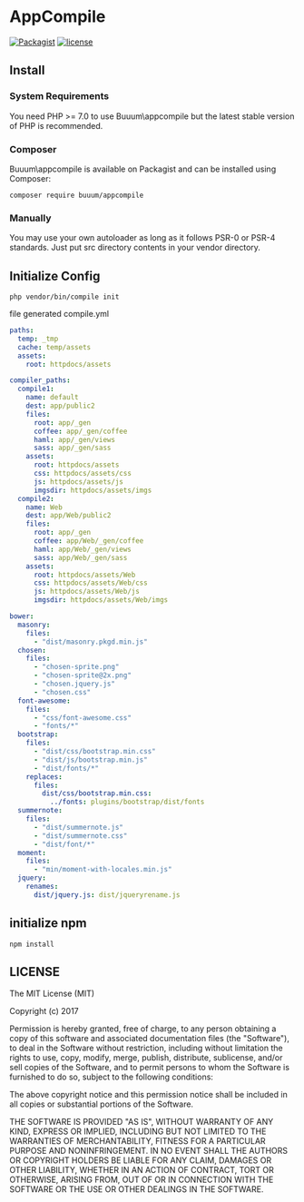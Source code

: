 AppCompile
================================

[![Packagist](https://img.shields.io/packagist/v/buuum/appcompile.svg)](https://packagist.org/packages/buuum/appcompile)
[![license](https://img.shields.io/github/license/mashape/apistatus.svg?maxAge=2592000)](#license)

## Install

### System Requirements

You need PHP >= 7.0 to use Buuum\appcompile but the latest stable version of PHP is recommended.

### Composer

Buuum\appcompile is available on Packagist and can be installed using Composer:

```
composer require buuum/appcompile
```

### Manually

You may use your own autoloader as long as it follows PSR-0 or PSR-4 standards. Just put src directory contents in your vendor directory.
 

## Initialize Config

```
php vendor/bin/compile init
```

file generated compile.yml

```yaml
paths:
  temp: _tmp
  cache: temp/assets
  assets:
    root: httpdocs/assets

compiler_paths:
  compile1:
    name: default
    dest: app/public2
    files:
      root: app/_gen
      coffee: app/_gen/coffee
      haml: app/_gen/views
      sass: app/_gen/sass
    assets:
      root: httpdocs/assets
      css: httpdocs/assets/css
      js: httpdocs/assets/js
      imgsdir: httpdocs/assets/imgs
  compile2:
    name: Web
    dest: app/Web/public2
    files:
      root: app/_gen
      coffee: app/Web/_gen/coffee
      haml: app/Web/_gen/views
      sass: app/Web/_gen/sass
    assets:
      root: httpdocs/assets/Web
      css: httpdocs/assets/Web/css
      js: httpdocs/assets/Web/js
      imgsdir: httpdocs/assets/Web/imgs

bower:
  masonry:
    files:
      - "dist/masonry.pkgd.min.js"
  chosen:
    files:
      - "chosen-sprite.png"
      - "chosen-sprite@2x.png"
      - "chosen.jquery.js"
      - "chosen.css"
  font-awesome:
    files:
      - "css/font-awesome.css"
      - "fonts/*"
  bootstrap:
    files:
      - "dist/css/bootstrap.min.css"
      - "dist/js/bootstrap.min.js"
      - "dist/fonts/*"
    replaces:
      files:
        dist/css/bootstrap.min.css:
          ../fonts: plugins/bootstrap/dist/fonts
  summernote:
    files:
      - "dist/summernote.js"
      - "dist/summernote.css"
      - "dist/font/*"
  moment:
    files:
      - "min/moment-with-locales.min.js"
  jquery:
    renames:
      dist/jquery.js: dist/jqueryrename.js
```

## initialize npm

```
npm install
```
 
 
## LICENSE

The MIT License (MIT)

Copyright (c) 2017

Permission is hereby granted, free of charge, to any person obtaining a copy of this software and associated documentation files (the "Software"), to deal in the Software without restriction, including without limitation the rights to use, copy, modify, merge, publish, distribute, sublicense, and/or sell copies of the Software, and to permit persons to whom the Software is furnished to do so, subject to the following conditions:

The above copyright notice and this permission notice shall be included in all copies or substantial portions of the Software.

THE SOFTWARE IS PROVIDED "AS IS", WITHOUT WARRANTY OF ANY KIND, EXPRESS OR IMPLIED, INCLUDING BUT NOT LIMITED TO THE WARRANTIES OF MERCHANTABILITY, FITNESS FOR A PARTICULAR PURPOSE AND NONINFRINGEMENT. IN NO EVENT SHALL THE AUTHORS OR COPYRIGHT HOLDERS BE LIABLE FOR ANY CLAIM, DAMAGES OR OTHER LIABILITY, WHETHER IN AN ACTION OF CONTRACT, TORT OR OTHERWISE, ARISING FROM, OUT OF OR IN CONNECTION WITH THE SOFTWARE OR THE USE OR OTHER DEALINGS IN THE SOFTWARE.